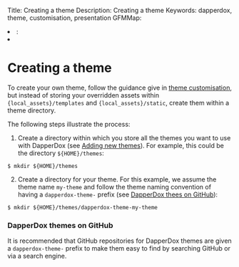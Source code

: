 Title: Creating a theme
Description: Creating a theme
Keywords: dapperdox, theme, customisation, presentation
GFMMap: <li>:<li class="bullet-list">

# Creating a theme

To create your own theme, follow the guidance give in [theme customisation](/docs/theme-customisation), but instead of storing your overridden assets within `{local_assets}/templates`
and  `{local_assets}/static`, create them within a theme directory.

The following steps illustrate the process:

1. Create a directory within which you store all the themes you want to use with DapperDox
(see [Adding new themes](/docs/theme-overview#adding-new-thmes)). For example, this could be the directory `${HOME}/themes`:

```
$ mkdir ${HOME}/themes
```

2. Create a directory for your theme. For this example, we assume the theme name `my-theme` and follow the theme naming convention of having a `dapperdox-theme-` prefix (see [DapperDox thees on GitHub](#dapperdox-themes-on-github)):

```
$ mkdir ${HOME}/themes/dapperdox-theme-my-theme
```

### DapperDox themes on GitHub

It is recommended that GitHub repositories for DapperDox themes are  given a `dapperdox-theme-`
prefix to make them easy to find by searching GitHub or via a search engine.
